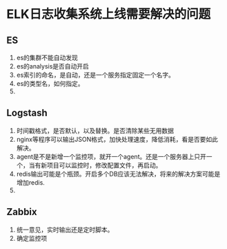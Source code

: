 # ELK日志收集系统上线需要解决的问题

## ES
 1. es的集群不能自动发现
 2. es的analysis是否自动开启
 3. es索引的命名，是自动，还是一个服务指定固定一个名字。
 4. es的类型名，如何指定。
 5. 

## Logstash
 1. 时间戳格式，是否默认，以及替换。是否清除某些无用数据
 2. nginx等程序可以输出JSON格式，加快处理速度，降低消耗，看是否要如此解决。
 3. agent是不是新增一个监控项，就开一个agent。还是一个服务器上只开一个，当有新项目可以监控时，修改配置文件，再启动。
 4. redis输出可能是个瓶颈。开启多个DB应该无法解决，将来的解决方案可能是增加redis.
 5. 

## Zabbix
 1. 统一意见，实时输出还是定时脚本。
 2. 确定监控项
